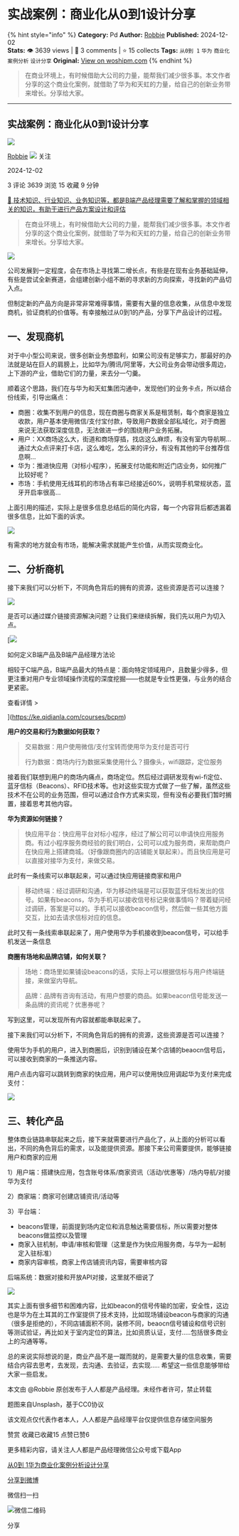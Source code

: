 # 实战案例：商业化从0到1设计分享
{% hint style="info" %}
**Category:** Pd
**Author:** [Robbie](https://www.woshipm.com/u/856809)
**Published:** 2024-12-02  
**Stats:** 👁️ 3639 views | 💬 3 comments | ⭐ 15 collects
**Tags:** `从0到 1` `华为` `商业化` `案例分析` `设计分享`
**Original:** [View on woshipm.com](https://www.woshipm.com/pd/6148638.html)
{% endhint %}
> 在商业环境上，有时候借助大公司的力量，能帮我们减少很多事。本文作者分享的这个商业化案例，就借助了华为和天虹的力量，给自己的创新业务带来增长。分享给大家。

---

## 实战案例：商业化从0到1设计分享

[![](https://static.woshipm.com/view/woshipm_api_def_20241122221606_8401.jpg?imageView2/1/w/72/h/72/q/100)](https://www.woshipm.com/u/856809)

[Robbie](https://www.woshipm.com/u/856809) ![](https://static.woshipm.com/tag/1101_1@2x.png) 关注

2024-12-02

3 评论 3639 浏览 15 收藏 9 分钟

[🔗 技术知识、行业知识、业务知识等，都是B端产品经理需要了解和掌握的领域相关的知识，有助于进行产品方案设计和评估](https://ke.qidianla.com/courses/bcpm)

> 在商业环境上，有时候借助大公司的力量，能帮我们减少很多事。本文作者分享的这个商业化案例，就借助了华为和天虹的力量，给自己的创新业务带来增长。分享给大家。

![](https://image.woshipm.com/2023/04/14/ad7c36de-daa1-11ed-af94-00163e0b5ff3.png)

公司发展到一定程度，会在市场上寻找第二增长点，有些是在现有业务基础延伸，有些是尝试全新赛道，会组建创新小组不断的寻求新的方向探索，寻找新的产品切入点。

但制定新的产品方向是非常非常难得事情，需要有大量的信息收集，从信息中发现商机，验证商机的价值等。有幸接触过从0到1的产品，分享下产品设计的过程。

## 一、发现商机

对于中小型公司来说，很多创新业务想盈利，如果公司没有足够实力，那最好的办法就是站在巨人的肩膀上，比如华为/腾讯/阿里等，大公司业务会带动很多周边，上下游的产业，借助它们的力量，来去分一勺羹。

顺着这个思路，我们在与华为和天虹集团沟通中，发现他们的业务卡点，所以结合份线索，引导出痛点：

*   商圈：收集不到用户的信息，现在商圈与商家关系是租赁制，每个商家是独立收款，用户基本使用微信/支付宝付款，导致用户数据全部私域化，对于商圈来说无法获取深度信息，无法做进一步的围绕用户业务拓展。
*   用户：XX商场这么大，街道和商场穿插，找店这么麻烦，有没有室内导航啊…通过大众点评来打卡店，这么难吃，怎么来的评分，有没有其他的平台推荐信息啊…
*   华为：推进快应用（对标小程序），拓展支付功能和附近门店业务，如何推广比较好呢？
*   市场：手机使用无线耳机的市场占有率已经接近60%，说明手机常规状态，蓝牙开启率很高…

上面引用的描述，实际上是很多信息总结后的简化内容，每一个内容背后都透漏着很多信息，比如下面的诉求。

![](https://image.woshipm.com/2024/12/02/e5053af4-b053-11ef-8006-00163e0b5ff3.png)

有需求的地方就会有市场，能解决需求就能产生价值，从而实现商业化。

## 二、分析商机

接下来我们可以分析下，不同角色背后的拥有的资源，这些资源是否可以连接？

![](https://image.woshipm.com/2024/12/02/f7171640-b053-11ef-97bf-00163e0b5ff3.png)

是否可以通过媒介链接资源解决问题？让我们来继续拆解，我们先以用户为切入点。

[![](https://image.woshipm.com/2023/08/02/72b77e4e-30e3-11ee-88e7-00163e0b5ff3.png)

如何定义B端产品及B端产品经理方法论

相较于C端产品，B端产品最大的特点是：面向特定领域用户，且数量少得多，但更注重对用户专业领域操作流程的深度挖掘——也就是专业性更强，与业务的结合更紧密。

查看详情 >

](https://ke.qidianla.com/courses/bcpm)

**用户的交易和行为数据如何获取？**

> 交易数据：用户使用微信/支付宝转而使用华为支付是否可行
> 
> 行为数据：商场内行为数据采集使用什么？摄像头，wifi跟踪，定位服务

接着我们联想到用户的商场内痛点，商场定位。然后经过调研发现有wi-fi定位、蓝牙信标（Beacons）、RFID技术等。也对这些实现方式做了一些了解，虽然这些技术不在公司的业务范围，但可以通过合作方式来实现，但有没有必要我们暂时搁置，接着思考其他内容。

**华为资源如何链接？**

> 快应用平台：快应用平台对标小程序，经过了解公司可以申请快应用服务商。有过小程序服务商经验的我们明白，公司可以成为服务商，来帮助商户在快应用上搭建商城。（好像跟商圈内的店铺能关联起来）。而且快应用是可以直接对接华为支付，来做交易。

此时有一条线索可以串联起来，可以通过快应用链接商家和用户

> 移动终端：经过调研和沟通，华为移动终端是可以获取蓝牙信标发出的信号。如果有beacons，华为手机可以接收信号标记来做事情吗？带着疑问经过调研，答案是可以的。手机可以接收beacon信号，然后做一些其他方面交互，比如去请求信标对应的信息。

此时又有一条线索串联起来了，用户使用华为手机接收到beacon信号，可以给手机发送一条信息

**商圈有场地和品牌店铺，如何关联？**

> 场地：商场里如果铺设beacons的话，实际上可以根据信标与用户终端链接，来做室内导航。
> 
> 品牌：品牌有咨询有活动，有用户想要的商品。如果beacon信号能发送一条品牌的资讯呢？优惠券呢？

写到这里，可以发现所有内容就都能串联起来了。

接下来我们可以分析下，不同角色背后的拥有的资源，这些资源是否可以连接？

使用华为手机的用户，进入到商圈后，识别到铺设在某个店铺的beaocn信号后，可以接收到商家的一条推送内容。

用户点击内容可以跳转到商家的快应用，用户可以使用快应用调起华为支付来完成支付：

![](https://image.woshipm.com/2024/12/02/ff424eb6-b053-11ef-96be-00163e0b5ff3.png)

## 三、转化产品

整体商业链路串联起来之后，接下来就需要进行产品化了，从上面的分析可以看出，不同的角色背后的需求，以及能提供资源。那接下来公司需要提供，能够链接用户和商家的应用

1）用户端：搭建快应用，包含账号体系/商家资讯（活动/优惠等）/场内导航/对接华为支付

2）商家端：商家可创建店铺资讯/活动等

3）平台端：

*   beacons管理，前面提到场内定位和消息触达需要信标，所以需要对整体beacons做监控以及管理
*   商家入驻机制，申请/审核和管理（这里是作为快应用服务商，与华为一起制定入驻标准）
*   商家内容审核，商家上传店铺资讯内容，需要审核内容

后端系统：数据对接和开放API对接，这里就不细说了

![](https://image.woshipm.com/2024/12/02/23609050-b054-11ef-8006-00163e0b5ff3.png)

其实上面有很多细节和困难内容，比如beacon的信号传输的加密，安全性，这边也是华为在土耳其的工作室提供了技术支持，比如现场铺设beacon与商家的沟通（很多是拒绝的），不同店铺面积不同，装修不同，beaocn信号铺设和信号识别等测试验证，再比如关于室内定位的算法，比如资质认证，支付…..包括很多商业上的沟通等等。

总的来说实际想说的是，商业产品不是一蹴而就的，是需要大量的信息收集，需要结合内容去思考，去发现，去沟通、去验证，去实现….. 希望这一些信息能够带给大家一些启发。

本文由 @Robbie 原创发布于人人都是产品经理。未经作者许可，禁止转载

题图来自Unsplash，基于CC0协议

该文观点仅代表作者本人，人人都是产品经理平台仅提供信息存储空间服务

赞赏 收藏已收藏15 点赞已赞6

更多精彩内容，请关注人人都是产品经理微信公众号或下载App

[从0到 1](https://www.woshipm.com/tag/%e4%bb%8e0%e5%88%b0-1)[华为](https://www.woshipm.com/tag/%e5%8d%8e%e4%b8%ba)[商业化](https://www.woshipm.com/tag/%e5%95%86%e4%b8%9a%e5%8c%96)[案例分析](https://www.woshipm.com/tag/%e6%a1%88%e4%be%8b%e5%88%86%e6%9e%90)[设计分享](https://www.woshipm.com/tag/%e8%ae%be%e8%ae%a1%e5%88%86%e4%ba%ab)

[分享到微博](https://service.weibo.com/share/share.php?appkey=2775287854&title=实战案例：商业化从0到1设计分享&url=https://www.woshipm.com/pd/6148638.html&pic=https://image.woshipm.com/2023/04/14/ad7c36de-daa1-11ed-af94-00163e0b5ff3.png)

微信扫一扫

![微信二维码](https://api.pwmqr.com/qrcode/create/?url=https://www.woshipm.com/pd/6148638.html)

分享
